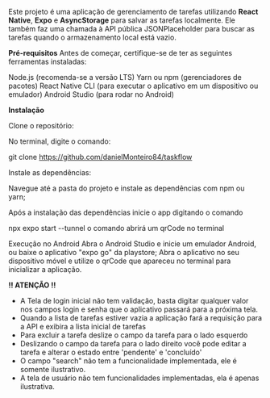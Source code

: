 Este projeto é uma aplicação de gerenciamento de tarefas utilizando **React Native**, **Expo** e **AsyncStorage** para salvar as tarefas localmente. Ele também faz uma chamada à API pública JSONPlaceholder para buscar as tarefas quando o armazenamento local está vazio.

**Pré-requisitos**
Antes de começar, certifique-se de ter as seguintes ferramentas instaladas:

Node.js (recomenda-se a versão LTS)
Yarn ou npm (gerenciadores de pacotes)
React Native CLI (para executar o aplicativo em um dispositivo ou emulador)
Android Studio (para rodar no Android)

**Instalação**

Clone o repositório:

No terminal, digite o comando:

git clone https://github.com/danielMonteiro84/taskflow

Instale as dependências:

Navegue até a pasta do projeto e instale as dependências com npm ou yarn;

Após a instalação das dependências inicie o app digitando o comando

npx expo start --tunnel
o comando abrirá um qrCode no terminal

Execução no Android
Abra o Android Studio e inicie um emulador Android, ou baixe o aplicativo "expo go" da playstore;
Abra o aplicativo no seu dispositivo móvel e utilize o qrCode que apareceu no terminal para inicializar a aplicação.

**!! ATENÇÃO !!**

- A Tela de login inicial não tem validação, basta digitar qualquer valor nos campos login e senha que o aplicativo passará para a próxima tela.
- Quando a lista de tarefas estiver vazia a aplicação fará a requisição para a API e exibira a lista inicial de tarefas
- Para excluir a tarefa deslize o campo da tarefa para o lado esquerdo
- Deslizando o campo da tarefa para o lado direito você pode editar a tarefa e alterar o estado entre 'pendente' e 'concluído'
- O campo "search" não tem a funcionalidade implementada, ele é somente ilustrativo.
- A tela de usuário não tem funcionalidades implementadas, ela é apenas ilustrativa.
